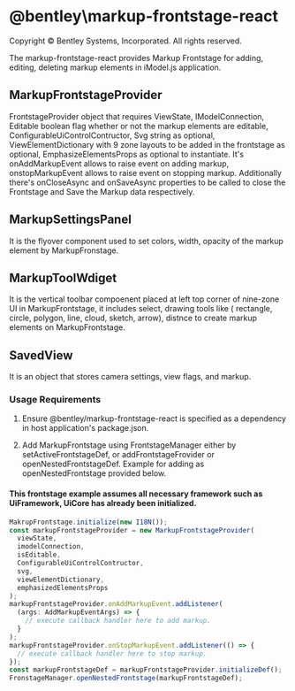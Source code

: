# @bentley\markup-frontstage-react

Copyright © Bentley Systems, Incorporated. All rights reserved.

The markup-frontstage-react provides Markup Frontstage for adding, editing, deleting markup elements in iModel.js application.

## MarkupFrontstageProvider

FrontstageProvider object that requires ViewState, IModelConnection, Editable boolean flag whether or not the markup elements are editable, ConfigurableUiControlContructor, Svg string as optional, ViewElementDictionary with 9 zone layouts to be added in the frontstage as optional, EmphasizeElementsProps as optional to instantiate. It's onAddMarkupEvent allows to raise event on adding markup, onstopMarkupEvent allows to raise event on stopping markup. Additionally there's onCloseAsync and onSaveAsync properties to be called to close the Frontstage and Save the Markup data respectively.

## MarkupSettingsPanel

It is the flyover component used to set colors, width, opacity of the markup element by MarkupFronstage.

## MarkupToolWdiget

It is the vertical toolbar compoenent placed at left top corner of nine-zone UI in MarkupFrontstage, it includes select, drawing tools like ( rectangle, circle, polygon, line, cloud, sketch, arrow), distnce to create markup elements on MarkupFrontstage.

## SavedView

It is an object that stores camera settings, view flags, and markup.

### Usage Requirements

1. Ensure @bentley/markup-frontstage-react is specified as a dependency in host application's package.json.

2. Add MarkupFrontstage using FrontstageManager either by setActiveFrontstageDef, or addFrontstageFrovider or openNestedFrontstageDef. Example for adding as openNestedFrontstage provided below.

#### This frontstage example assumes all necessary framework such as UiFramework, UiCore has already been initialized.

```ts
MakrupFrontstage.initialize(new I18N());
const markupFrontstageProvider = new MarkupFrontstageProvider(
  viewState,
  imodelConnection,
  isEditable,
  ConfigurableUiControlContructor,
  svg,
  viewElementDictionary,
  emphasizedElementsProps
);
markupFrontstageProvider.onAddMarkupEvent.addListener(
  (args: AddMarkupEventArgs) => {
    // execute callback handler here to add markup.
  }
);
markupFrontstageProvider.onStopMarkupEvent.addListener(() => {
  // execute callback handler here to stop markup.
});
const markupFrontstageDef = markupFrontstageProvider.initializeDef();
FronstageManager.openNestedFrontstage(markupFrontstageDef);
```
